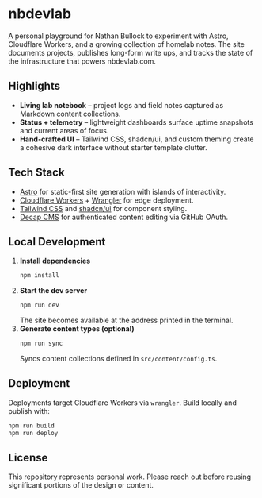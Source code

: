 # nbdevlab

A personal playground for Nathan Bullock to experiment with Astro, Cloudflare Workers, and a growing collection of homelab notes. The site documents projects, publishes long-form write ups, and tracks the state of the infrastructure that powers nbdevlab.com.

## Highlights
- **Living lab notebook** – project logs and field notes captured as Markdown content collections.
- **Status + telemetry** – lightweight dashboards surface uptime snapshots and current areas of focus.
- **Hand-crafted UI** – Tailwind CSS, shadcn/ui, and custom theming create a cohesive dark interface without starter template clutter.

## Tech Stack
- [Astro](https://astro.build/) for static-first site generation with islands of interactivity.
- [Cloudflare Workers](https://workers.cloudflare.com/) + [Wrangler](https://developers.cloudflare.com/workers/wrangler/) for edge deployment.
- [Tailwind CSS](https://tailwindcss.com/) and [shadcn/ui](https://ui.shadcn.com/) for component styling.
- [Decap CMS](https://decapcms.org/) for authenticated content editing via GitHub OAuth.

## Local Development
1. **Install dependencies**
   ```bash
   npm install
   ```
2. **Start the dev server**
   ```bash
   npm run dev
   ```
   The site becomes available at the address printed in the terminal.
3. **Generate content types (optional)**
   ```bash
   npm run sync
   ```
   Syncs content collections defined in `src/content/config.ts`.

## Deployment
Deployments target Cloudflare Workers via `wrangler`. Build locally and publish with:
```bash
npm run build
npm run deploy
```

## License
This repository represents personal work. Please reach out before reusing significant portions of the design or content.
